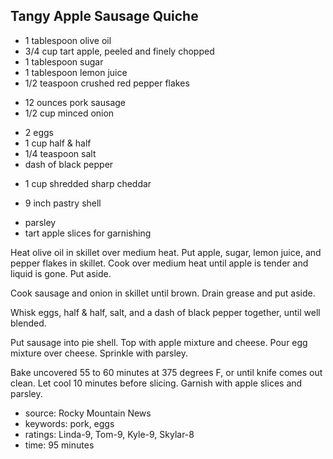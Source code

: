 Tangy Apple Sausage Quiche
--------------------------

- 1 tablespoon olive oil
- 3/4 cup tart apple, peeled and finely chopped
- 1 tablespoon sugar
- 1 tablespoon lemon juice
- 1/2 teaspoon crushed red pepper flakes
<!-- -->
- 12 ounces pork sausage
- 1/2 cup minced onion
<!-- -->
- 2 eggs
- 1 cup half & half
- 1/4 teaspoon salt
- dash of black pepper
<!-- -->
- 1 cup shredded sharp cheddar
<!-- -->
- 9 inch pastry shell
<!-- -->
- parsley
- tart apple slices for garnishing

Heat olive oil in skillet over medium heat.  Put apple, sugar, lemon
juice, and pepper flakes in skillet.  Cook over medium heat until
apple is tender and liquid is gone.  Put aside.

Cook sausage and onion in skillet until brown.  Drain grease and put
aside.

Whisk eggs, half & half, salt, and a dash of black pepper together,
until well blended.

Put sausage into pie shell.  Top with apple mixture and cheese.  Pour
egg mixture over cheese.  Sprinkle with parsley.

Bake uncovered 55 to 60 minutes at 375 degrees F, or until knife comes
out clean.  Let cool 10 minutes before slicing.  Garnish with apple
slices and parsley.

- source: Rocky Mountain News
- keywords: pork, eggs
- ratings: Linda-9, Tom-9, Kyle-9, Skylar-8
- time: 95 minutes
